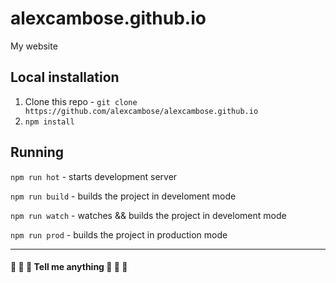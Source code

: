 # alexcambose.github.io
My website

## Local installation
1. Clone this repo - `git clone https://github.com/alexcambose/alexcambose.github.io`
2. `npm install`

## Running
`npm run hot` - starts development server

`npm run build` - builds the project in develoment mode

`npm run watch` - watches && builds the project in develoment mode

`npm run prod` - builds the project in production mode

---

#### :small_blue_diamond: :small_blue_diamond: :small_blue_diamond: Tell me anything :small_blue_diamond: :small_blue_diamond: :small_blue_diamond: